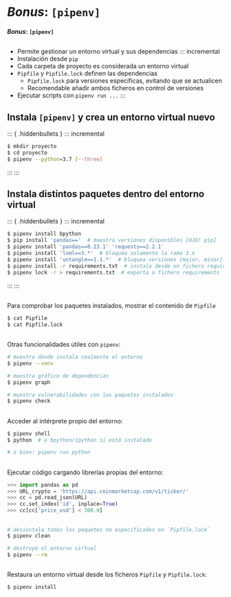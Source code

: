 
# _Bonus_: `[pipenv]`
#### _Bonus_: `[pipenv]`

##
- Permite gestionar un entorno virtual y sus dependencias
::: incremental
- Instalación desde `pip`
- Cada carpeta de proyecto es considerada un entorno virtual
- `Pipfile` y `Pipfile.lock` definen las dependencias
  + `Pipfile.lock` para versiones específicas, evitando que se actualicen
  + Recomendable añadir ambos ficheros en control de versiones
- Ejecutar scripts con `pipenv run ...`
:::

## Instala `[pipenv]` y crea un entorno virtual nuevo

::: { .hiddenbullets }
::: incremental
~~~bash
$ mkdir proyecto
$ cd proyecto
$ pipenv --python=3.7 [--three]
~~~
:::
:::

## Instala distintos paquetes dentro del entorno virtual

::: { .hiddenbullets }
::: incremental
~~~bash
$ pipenv install bpython
$ pip install 'pandas=='  # muestra versiones disponibles [OJO! pip]
$ pipenv install 'pandas==0.23.1' 'requests==2.2.1'
$ pipenv install 'lxml==3.*'  # bloquea solamente la rama 3.x
$ pipenv install 'untangle==1.1.*'  # bloquea versiones [major, minor]
$ pipenv install -r requirements.txt  # instala desde un fichero requirements
$ pipenv lock -r > requirements.txt  # exporta a fichero requirements
~~~
:::
:::

##
Para comprobar los paquetes instalados, mostrar el contenido de `Pipfile`

~~~bash
$ cat Pipfile
$ cat Pipfile.lock
~~~

##
Otras funcionalidades útiles con `pipenv`:

~~~bash
# muestra dónde instala realmente el entorno
$ pipenv --venv

# muestra gráfico de dependencias
$ pipenv graph

# muestra vulnerabilidades con los paquetes instalados
$ pipenv check
~~~

##
Acceder al intérprete propio del entorno:

~~~bash
$ pipenv shell
$ python  # o bpython/ipython si está instalado

# o bien: pipenv run python
~~~

##
Ejecutar código cargando librerías propias del entorno:

~~~python
>>> import pandas as pd
>>> URL_crypto = 'https://api.coinmarketcap.com/v1/ticker/'
>>> cc = pd.read_json(URL) 
>>> cc.set_index('id', inplace=True)
>>> cc[cc['price_usd'] < 300.0]
~~~

##

~~~bash
# desinstala todos los paquetes no especificados en `Pipfile.lock`
$ pipenv clean

# destruye el entorno virtual
$ pipenv --rm

~~~

##
Restaura un entorno virtual desde los ficheros `Pipfile` y `Pipfile.lock`:

~~~bash
$ pipenv install
~~~